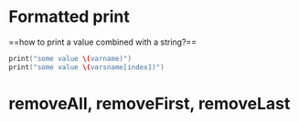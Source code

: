 # Formatted print
==how to print a value combined with a string?==
```swift
print("some value \(varname)")
print("some value \(varsname[index])")
```

# removeAll, removeFirst, removeLast
